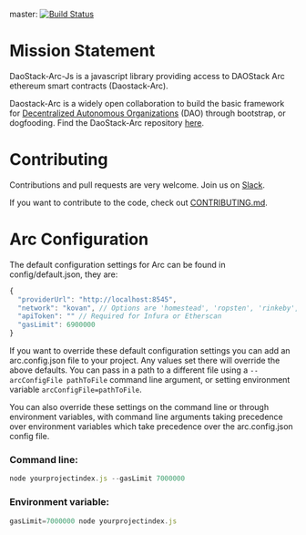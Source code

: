 master: [![Build Status](https://travis-ci.org/daostack/arc-js/images/dao-icon.png?branch=master)](https://travis-ci.org/daostack/arc-js)

# Mission Statement

DaoStack-Arc-Js is a javascript library providing access to DAOStack Arc ethereum smart contracts (Daostack-Arc).

Daostack-Arc is a widely open collaboration to build the basic framework for [Decentralized Autonomous Organizations](https://en.wikipedia.org/wiki/Decentralized_autonomous_organization) (DAO) through bootstrap, or dogfooding.  Find the DaoStack-Arc repository [here](https://github.com/daostack/daostack).


# Contributing

Contributions and pull requests are very welcome. Join us on [Slack](daostack.slack.com).

If you want to contribute to the code, check out  [CONTRIBUTING.md](CONTRIBUTING.md).


# Arc Configuration
The default configuration settings for Arc can be found in config/default.json, they are:

```javascript
{
  "providerUrl": "http://localhost:8545",
  "network": "kovan", // Options are 'homestead', 'ropsten', 'rinkeby', 'kovan'
  "apiToken": "" // Required for Infura or Etherscan
  "gasLimit": 6900000
}
```

If you want to override these default configuration settings you can add an arc.config.json file to your project. Any values set there will override the above defaults. You can pass in a path to a different file using a `--arcConfigFile pathToFile` command line argument, or setting environment variable `arcConfigFile=pathToFile`.

You can also override these settings on the command line or through environment variables, with command line arguments taking precedence over environment variables which take precedence over the arc.config.json config file.

### Command line:

```javascript
node yourprojectindex.js --gasLimit 7000000
```

### Environment variable:

```javascript
gasLimit=7000000 node yourprojectindex.js
```

